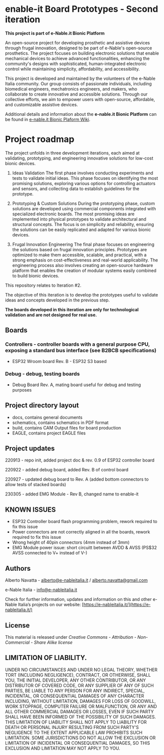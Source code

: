 # enable-it Board Prototypes - Second iteration

**This project is part of e-Nable.it Bionic Platform**

An open-source project for developing prosthetic and assistive devices through frugal innovation, designed to be part of e-Nable's open-source prosthetics. The project focuses on building electronic solutions that enable mechanical devices to achieve advanced functionalities, enhancing the community's designs with sophisticated, human-integrated electronic control while maintaining simplicity, affordability, and accessibility.

This project is developed and maintained by the volunteers of the e-Nable Italia community. Our group consists of passionate individuals, including biomedical engineers, mechatronics engineers, and makers, who collaborate to create innovative and accessible solutions. Through our collective efforts, we aim to empower users with open-source, affordable, and customizable assistive devices.

Additional details and information about the **e-nable.it Bionic Platform** can be found in [e-nable.it Bionic Plaform Wiki](https://dev.e-nableitalia.it/wiki/spaces/enableit/pages/2195549/e-Nable.it+bionic+platform).

# Project roadmap

The project unfolds in three development iterations, each aimed at validating, prototyping, and engineering innovative solutions for low-cost bionic devices.

1. Ideas Validation
The first phase involves conducting experiments and tests to validate initial ideas. This phase focuses on identifying the most promising solutions, exploring various options for controlling actuators and sensors, and collecting data to establish guidelines for the prototype.

2. Prototyping & Custom Solutions
During the prototyping phase, custom solutions are developed using commercial components integrated with specialized electronic boards. The most promising ideas are implemented into physical prototypes to validate architectural and structural concepts. The focus is on simplicity and reliability, ensuring the solutions can be easily replicated and adapted for various bionic devices.

3. Frugal Innovation Engineering
The final phase focuses on engineering the solutions based on frugal innovation principles. Prototypes are optimized to make them accessible, scalable, and practical, with a strong emphasis on cost-effectiveness and real-world applicability. The engineering process also involves creating an open-source hardware platform that enables the creation of modular systems easily combined to build bionic devices.

This repository relates to Iteration #2.

The objective of this iteration is to develop the prototypes useful to validate ideas and concepts developed in the previous step.

**The boards developed in this iteration are only for technological validation and are not designed for real use.**

## Boards
### Controllers - controller boards with a general purpose CPU, exposing a standard bus interface (see B2BCB specifications)
* ESP32 Wroom board Rev. B - ESP32 S3 based 

### Debug - debug, testing boards
* Debug Board Rev. A, mating board useful for debug and testing purposes

## Project directory layout
- docs, contains general documents
- schematics,  contains schematics in PDF format
- build, contains CAM Output files for board production
- EAGLE, contains project EAGLE files

## Project updates
220913 - repo init, added project doc & rev. 0.9 of ESP32 controller board

220922 - added debug board, added Rev. B of control board

220927 - updated debug board to Rev. A (added bottom connectors to allow tests of stacked boards)

230305 - added EMG Module - Rev B, changed name to enable-it

## KNOWN ISSUES

- ESP32 Controller board flash programming problem, rework required to fix this issue 
- Power connectors are not correctly aligned in all the boards, rework required to fix this issue
- Wrong height of 40pin connectors (4mm instead of 3mm)
- EMG Module power issue: short circuitt between AVDD & AVSS (PS$32 AVSS connected to V+ instead of V-)

## Authors

Alberto Navatta - alberto@e-nableitalia.it / alberto.navatta@gmail.com

e-Nable Italia - info@e-nableitalia.it 

Check for further information, updates and information on this and other e-Nable Italia’s projects on our website: [https://e-nableitalia.it/](https://e-nableitalia.it/)

## License

This material is released under *Creative Commons - Attribution - Non-Commercial - Share Alike license*

## LIMITATION OF LIABILITY.
UNDER NO CIRCUMSTANCES AND UNDER NO LEGAL THEORY, WHETHER TORT (INCLUDING NEGLIGENCE), CONTRACT, OR OTHERWISE, SHALL YOU, THE INITIAL DEVELOPER, ANY OTHER CONTRIBUTOR, OR ANY DISTRIBUTOR OF COVERED CODE, OR ANY SUPPLIER OF ANY OF SUCH PARTIES, BE LIABLE TO ANY PERSON FOR ANY INDIRECT, SPECIAL, INCIDENTAL, OR CONSEQUENTIAL DAMAGES OF ANY CHARACTER INCLUDING, WITHOUT LIMITATION, DAMAGES FOR LOSS OF GOODWILL, WORK STOPPAGE, COMPUTER FAILURE OR MALFUNCTION, OR ANY AND ALL OTHER COMMERCIAL DAMAGES OR LOSSES, EVEN IF SUCH PARTY SHALL HAVE BEEN INFORMED OF THE POSSIBILITY OF SUCH DAMAGES. THIS LIMITATION OF LIABILITY SHALL NOT APPLY TO LIABILITY FOR DEATH OR PERSONAL INJURY RESULTING FROM SUCH PARTY'S NEGLIGENCE TO THE EXTENT APPLICABLE LAW PROHIBITS SUCH LIMITATION. SOME JURISDICTIONS DO NOT ALLOW THE EXCLUSION OR LIMITATION OF INCIDENTAL OR CONSEQUENTIAL DAMAGES, SO THIS EXCLUSION AND LIMITATION MAY NOT APPLY TO YOU.
